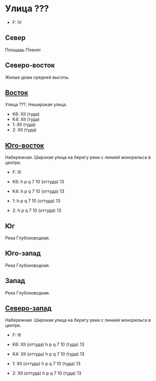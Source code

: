 # Улица ???

* F:    IV

## Север

Площадь Планет

## Северо-восток

Жилые дома средней высоты.

## [Восток](./10475125.md)

Улица ???.
Неширокая улица.

* K6:   XII (туда)
* K4:   XII (туда)
* 1:    XII (туда)
* 2:    XII (туда)

## [Юго-восток](./10480125.md)

Набережная.
Широкая улица на берегу реки с линией монорельса в центре.

* F:    III

* K6:   h   p   q
        7   10 (оттуда) 13
* K4:   h   p   q
        7   10 (оттуда) 13
* 1:    h   p   q
        7   10 (оттуда) 13
* 2:    h   p   q
        7   10 (оттуда) 13

## Юг

Река Глубоководная.

## Юго-запад

Река Глубоководная.

## Запад

Река Глубоководная.

## [Северо-запад](./10460095.md)

Набережная.
Широкая улица на берегу реки с линией монорельса в центре.

* F:    III

* K6:   XII (оттуда)
        h   p   q
        7   10 (туда)   13
* K4:   XII (оттуда)
        h   p   q
        7   10 (туда)   13
* 1:    XII (оттуда)
        h   p   q
        7   10 (туда)   13
* 2:    XII (оттуда)
        h   p   q
        7   10 (туда)   13
